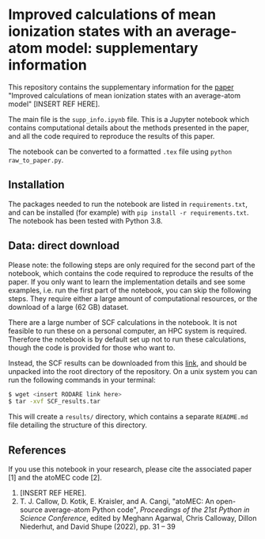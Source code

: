 # Improved calculations of mean ionization states with an average-atom model: supplementary information

This repository contains the supplementary information for the [paper](https://arxiv.org/abs/2203.05863) "Improved calculations of mean ionization states with an average-atom model" [INSERT REF HERE].

The main file is the `supp_info.ipynb` file. This is a Jupyter notebook which contains computational details about the methods presented in the paper, and all the code required to reproduce the results of this paper.

The notebook can be converted to a formatted `.tex` file using `python raw_to_paper.py`.

## Installation

The packages needed to run the notebook are listed in `requirements.txt`, and can be installed (for example) with `pip install -r requirements.txt`. The notebook has been tested with Python 3.8.

## Data: direct download

Please note: the following steps are only required for the second part of the notebook, which contains the code required to reproduce the results of the paper. If you only want to learn the implementation details and see some examples, i.e. run the first part of the notebook, you can skip the following steps. They require either a large amount of computational resources, or the download of a large (62 GB) dataset.

There are a large number of SCF calculations in the notebook. It is not feasible to run these on a personal computer, an HPC system is required. Therefore the notebook is by default set up not to run these calculations, though the code is provided for those who want to. 

Instead, the SCF results can be downloaded from this [link](), and should be unpacked into the root directory of the repository. On a unix system you can run the following commands in your terminal:

```sh
$ wget <insert RODARE link here>
$ tar -xvf SCF_results.tar
```

This will create a `results/` directory, which contains a separate `README.md` file detailing the structure of this directory.

## References

If you use this notebook in your research, please cite the associated paper [1] and the atoMEC code [2].

1. [INSERT REF HERE].
2. T. J. Callow, D. Kotik, E. Kraisler, and A. Cangi, "atoMEC: An open-source average-atom Python code", _Proceedings of the 21st Python in Science Conference_, edited by Meghann Agarwal, Chris Calloway, Dillon Niederhut, and David Shupe (2022), pp. 31 – 39
